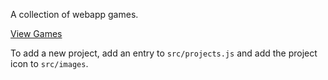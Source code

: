 A collection of webapp games.

[View Games](https://skedwards88.github.io/portfolio/)

To add a new project, add an entry to `src/projects.js` and add the project icon to `src/images`.
